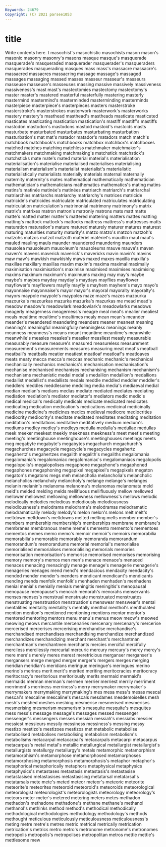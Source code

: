 ```yaml
---
Keywords: 24679
Copyright: (C) 2021 parsee1053
---
```


# title

Write contents here.
t masochist's
masochistic masochists mason mason's masonic masonry masonry's masons masque masque's
masquerade masquerade's masqueraded masquerader masquerader's masqueraders masquerades masquerading masques mass
mass's massacre massacre's massacred massacres massacring massage massage's massaged massages
massaging massed masses masseur masseur's masseurs masseuse masseuse's masseuses massing
massive massively massiveness massiveness's mast mast's mastectomies mastectomy mastectomy's master
master's mastered masterful masterfully mastering masterly mastermind mastermind's masterminded masterminding
masterminds masterpiece masterpiece's masterpieces masters masterstroke masterstroke's masterstrokes masterwork masterwork's
masterworks mastery mastery's masthead masthead's mastheads masticate masticated masticates masticating
mastication mastication's mastiff mastiff's mastiffs mastodon mastodon's mastodons mastoid mastoid's
mastoids masts masturbate masturbated masturbates masturbating masturbation masturbation's mat mat's
matador matador's matadors match match's matchbook matchbook's matchbooks matchbox matchbox's
matchboxes matched matches matching matchless matchmaker matchmaker's matchmakers matchmaking matchmaking's
matchstick matchstick's matchsticks mate mate's mated material material's materialisation materialisation's
materialise materialised materialises materialising materialism materialism's materialist materialist's materialistic materialistically
materialists materially materials maternal maternally maternity maternity's mates mathematical mathematically
mathematician mathematician's mathematicians mathematics mathematics's mating matins matins's matinée matinée's
matinées matriarch matriarch's matriarchal matriarchies matriarchs matriarchy matriarchy's matrices matricide
matricide's matricides matriculate matriculated matriculates matriculating matriculation matriculation's matrimonial matrimony
matrimony's matrix matrix's matrixes matron matron's matronly matrons mats matt
matte matte's matted matter matter's mattered mattering matters mattes matting
matting's mattock mattock's mattocks mattress mattress's mattresses matts maturation maturation's
mature matured maturely maturer matures maturest maturing maturities maturity maturity's
matzo matzo's matzoh matzoh's matzohs matzos matzot matzoth matériel matériel's
maudlin maul maul's mauled mauling mauls maunder maundered maundering maunders
mausolea mausoleum mausoleum's mausoleums mauve mauve's maven maven's mavens maverick
maverick's mavericks mavin mavin's mavins maw maw's mawkish mawkishly maws
maxed maxes maxilla maxilla's maxillae maxillary maxillas maxim maxim's maxima
maximal maximally maximisation maximisation's maximise maximised maximises maximising maxims maximum
maximum's maximums maxing may may's maybe maybe's maybes mayday mayday's
maydays mayflies mayflower mayflower's mayflowers mayfly mayfly's mayhem mayhem's mayo
mayo's mayonnaise mayonnaise's mayor mayor's mayoral mayoralty mayoralty's mayors maypole
maypole's maypoles maze maze's mazes mazourka mazourka's mazourkas mazurka mazurka's
mazurkas me mead mead's meadow meadow's meadowlark meadowlark's meadowlarks meadows
meagerly meagerness meagerness's meagre meal meal's mealier mealiest meals mealtime
mealtime's mealtimes mealy mean mean's meander meander's meandered meandering meanders
meaner meanest meaning meaning's meaningful meaningfully meaningless meanings meanly meanness
meanness's means meant meantime meantime's meanwhile meanwhile's measles measles's measlier
measliest measly measurable measurably measure measure's measured measureless measurement measurement's
measurements measures measuring meat meat's meatball meatball's meatballs meatier meatiest
meatloaf meatloaf's meatloaves meats meaty mecca mecca's meccas mechanic mechanic's
mechanical mechanically mechanics mechanics's mechanisation mechanisation's mechanise mechanised mechanises mechanising
mechanism mechanism's mechanisms mechanistic medal medal's medallion medallion's medallions medallist
medallist's medallists medals meddle meddled meddler meddler's meddlers meddles meddlesome
meddling media media's mediaeval medial median median's medians medias mediate
mediated mediates mediating mediation mediation's mediator mediator's mediators medic medic's
medical medical's medically medicals medicate medicated medicates medicating medication medication's
medications medicinal medicinally medicine medicine's medicines medics medieval mediocre mediocrities
mediocrity mediocrity's meditate meditated meditates meditating meditation meditation's meditations meditative
meditatively medium medium's mediums medley medley's medleys medulla medulla's medullae
medullas meek meeker meekest meekly meekness meekness's meet meet's meeting
meeting's meetinghouse meetinghouse's meetinghouses meetings meets meg megabyte megabyte's megabytes
megachurch megachurch's megachurches megacycle megacycle's megacycles megahertz megahertz's megahertzes megalith
megalith's megaliths megalomania megalomania's megalomaniac megalomaniac's megalomaniacs megalopolis megalopolis's megalopolises
megaphone megaphone's megaphoned megaphones megaphoning megapixel megapixel's megapixels megaton megaton's
megatons megs meh melancholia melancholia's melancholic melancholics melancholy melancholy's melange
melange's melanges melanin melanin's melanoma melanoma's melanomas melanomata meld meld's
melded melding melds mellifluous mellifluously mellow mellowed mellower mellowest mellowing
mellowness mellowness's mellows melodic melodically melodies melodious melodiously melodiousness melodiousness's
melodrama melodrama's melodramas melodramatic melodramatically melody melody's melon melon's melons
melt melt's meltdown meltdown's meltdowns melted melting melts member member's
members membership membership's memberships membrane membrane's membranes membranous meme meme's
memento memento's mementoes mementos memes memo memo's memoir memoir's memoirs
memorabilia memorabilia's memorable memorably memoranda memorandum memorandum's memorandums memorial memorial's
memorialise memorialised memorialises memorialising memorials memories memorisation memorisation's memorise memorised
memorises memorising memory memory's memos men men's menace menace's menaced
menaces menacing menacingly menage menage's menagerie menagerie's menageries menages mend
mend's mendacious mendacity mendacity's mended mender mender's menders mendicant mendicant's
mendicants mending mends menfolk menfolk's menhaden menhaden's menhadens menial menial's
menially menials meningitis meningitis's menopausal menopause menopause's menorah menorah's menorahs
menservants menses menses's menstrual menstruate menstruated menstruates menstruating menstruation menstruation's
menswear menswear's mental mentalities mentality mentality's mentally menthol menthol's mentholated
mention mention's mentioned mentioning mentions mentor mentor's mentored mentoring mentors
menu menu's menus meow meow's meowed meowing meows mercantile mercenaries
mercenary mercenary's mercerise mercerised mercerises mercerising merchandise merchandise's merchandised merchandises
merchandising merchandize merchandized merchandizes merchandizing merchant merchant's merchantman merchantman's merchantmen
merchants mercies merciful mercifully merciless mercilessly mercurial mercuric mercury mercury's
mercy mercy's mere mere's merely meres merest meretricious merganser merganser's
mergansers merge merged merger merger's mergers merges merging meridian meridian's
meridians meringue meringue's meringues merino merino's merinos merit merit's merited
meriting meritocracies meritocracy meritocracy's meritorious meritoriously merits mermaid mermaid's mermaids
merman merman's mermen merrier merriest merrily merriment merriment's merriness merriness's
merry merrymaker merrymaker's merrymakers merrymaking merrymaking's mes mesa mesa's mesas
mescal mescal's mescaline mescaline's mescals mesdames mesdemoiselles mesh mesh's meshed
meshes meshing mesmerise mesmerised mesmerises mesmerising mesmerism mesmerism's mesquite mesquite's
mesquites mess mess's message message's messages messed messenger messenger's messengers
messes messiah messiah's messiahs messier messiest messieurs messily messiness messiness's
messing messy mestizo mestizo's mestizoes mestizos met metabolic metabolise metabolised
metabolises metabolising metabolism metabolism's metabolisms metacarpal metacarpal's metacarpals metacarpi metacarpus
metacarpus's metal metal's metallic metallurgical metallurgist metallurgist's metallurgists metallurgy metallurgy's
metals metamorphic metamorphism metamorphism's metamorphose metamorphosed metamorphoses metamorphosing metamorphosis metamorphosis's
metaphor metaphor's metaphorical metaphorically metaphors metaphysical metaphysics metaphysics's metastases metastasis
metastasis's metastasise metastasised metastasises metastasising metatarsal metatarsal's metatarsals mete mete's
meted meteor meteor's meteoric meteorite meteorite's meteorites meteoroid meteoroid's meteoroids
meteorological meteorologist meteorologist's meteorologists meteorology meteorology's meteors meter meter's metered
metering meters metes methadon methadon's methadone methadone's methane methane's methanol
methanol's methinks method method's methodical methodically methodological methodologies methodology methodology's
methods methought meticulous meticulously meticulousness meticulousness's meting metre metre's metres
metric metrical metrically metrication metrication's metrics metro metro's metronome metronome's
metronomes metropolis metropolis's metropolises metropolitan metros mettle mettle's mettlesome mew
